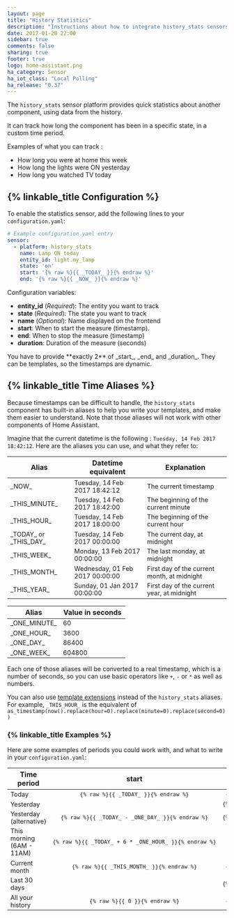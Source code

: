 ```yaml
---
layout: page
title: "History Statistics"
description: "Instructions about how to integrate history_stats sensors into Home Assistant."
date: 2017-01-28 22:00
sidebar: true
comments: false
sharing: true
footer: true
logo: home-assistant.png
ha_category: Sensor
ha_iot_class: "Local Polling"
ha_release: "0.37"
---
```


<style>
    tbody > tr > td{
        /* Make text in tables a little bit smaller */
        font-size: 0.9em
    }
    tbody > tr > td > code {
        /* No line breaks for the code in tables */
        white-space: nowrap;
    }
</style>

The `history_stats` sensor platform provides quick statistics about another component, using data from the history.

It can track how long the component has been in a specific state, in a custom time period.

Examples of what you can track :
- How long you were at home this week
- How long the lights were ON yesterday
- How long you watched TV today

## {% linkable_title Configuration %}

To enable the statistics sensor, add the following lines to your `configuration.yaml`:

```yaml
# Example configuration.yaml entry
sensor:
  - platform: history_stats
    name: Lamp ON today
    entity_id: light.my_lamp
    state: 'on'
    start: '{% raw %}{{ _TODAY_ }}{% endraw %}'
    end: '{% raw %}{{ _NOW_ }}{% endraw %}'
```

Configuration variables:

 - **entity_id** (*Required*): The entity you want to track
 - **state** (*Required*): The state you want to track
 - **name** (*Optional*): Name displayed on the frontend
 - **start**: When to start the measure (timestamp).
 - **end**: When to stop the measure (timestamp)
 - **duration**: Duration of the measure (seconds)



<p class='note'>
You have to provide **exactly 2** of _start_, _end_ and _duration_. They can be templates, so the timestamps are dynamic.
</p>


## {% linkable_title Time Aliases %}

Because timestamps can be difficult to handle, the `history_stats` component has built-in aliases to help you write your templates, and make them easier to understand.
Note that those aliases will not work with other components of Home Assistant.

Imagine that the current datetime is the following : `Tuesday, 14 Feb 2017 18:42:12`.
Here are the aliases you can use, and what they refer to:

| Alias                   | Datetime equivalent             | Explanation                                 |
| ----------------------- | ------------------------------- | ------------------------------------------- |
| \_NOW_                  | Tuesday, 14 Feb 2017 18:42:12   | The current timestamp                       |
| \_THIS_MINUTE_          | Tuesday, 14 Feb 2017 18:42:00   | The beginning of the current minute         |
| \_THIS_HOUR_            | Tuesday, 14 Feb 2017 18:00:00   | The beginning of the current hour           |
| \_TODAY_ or \_THIS_DAY_ | Tuesday, 14 Feb 2017 00:00:00   | The current day, at midnight                |
| \_THIS_WEEK_            | Monday, 13 Feb 2017 00:00:00    | The last monday, at midnight                |
| \_THIS_MONTH_           | Wednesday, 01 Feb 2017 00:00:00 | First day of the current month, at midnight |
| \_THIS_YEAR_            | Sunday, 01 Jan 2017 00:00:00    | First day of the current year, at midnight  |

| Alias         | Value in seconds |
| ------------- | ---------------- |
| \_ONE_MINUTE_ | 60               |
| \_ONE_HOUR_   | 3600             |
| \_ONE_DAY_    | 86400            |
| \_ONE_WEEK_   | 604800           |

Each one of those aliases will be converted to a real timestamp, which is a number of seconds, so you can use basic operators like `+`, `-` or `*` as well as numbers.

You can also use [template extensions](/topics/templating/#home-assistant-template-extensions) instead of the `history_stats` aliases. For example, `_THIS_HOUR_` is the equivalent of `as_timestamp(now().replace(hour=0).replace(minute=0).replace(second=0))`

### {% linkable_title Examples %}

Here are some examples of periods you could work with, and what to write in your `configuration.yaml`:

    
| Time period               | start                                                 | end                                  | duration                                    |
| ------------------------- | :---------------------------------------------------: | :----------------------------------: | :-----------------------------------------: |
| Today                     | `{% raw %}{{ _TODAY_ }}{% endraw %}`                  | `{% raw %}{{ _NOW_ }}{% endraw %}`   |                                             |
| Yesterday                 |                                                       | `{% raw %}{{ _TODAY_ }}{% endraw %}` | `{% raw %}{{ _ONE_DAY_ }}{% endraw %}`      |
| Yesterday (alternative)   | `{% raw %}{{ _TODAY_ - _ONE_DAY_ }}{% endraw %}`      | `{% raw %}{{ _TODAY_ }}{% endraw %}` |                                             |
| This morning (6AM - 11AM) | `{% raw %}{{ _TODAY_ + 6 * _ONE_HOUR_ }}{% endraw %}` |                                      | `{% raw %}{{ 5 * _ONE_HOUR_ }}{% endraw %}` |
| Current month             | `{% raw %}{{ _THIS_MONTH_ }}{% endraw %}`             | `{% raw %}{{ _NOW_ }}{% endraw %}`   |                                             |
| Last 30 days              |                                                       | `{% raw %}{{ _TODAY_ }}{% endraw %}` | `{% raw %}{{ 30 * _ONE_DAY_ }}{% endraw %}` |
| All your history          | `{% raw %}{{ 0 }}{% endraw %}`                        | `{% raw %}{{ _NOW_ }}{% endraw %}`   |                                             |
